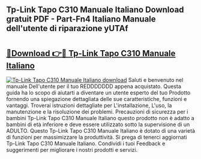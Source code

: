 ## Tp-Link Tapo C310 Manuale Italiano Download gratuit PDF - Part-Fn4 Italiano Manuale dell'utente di riparazione yUTAf

# <h2><a href="http://dfgvdg.blite.top/?on=Tp-Link+Tapo+C310+Manuale+Italiano">🔗Download 👉🔴 Tp-Link Tapo C310 Manuale Italiano</a></h2>

[![Tp-Link Tapo C310 Manuale Italiano download](https://i.imgur.com/lujVjoI.png)](http://dfgvdg.blite.top/?on=Tp-Link+Tapo+C310+Manuale+Italiano)
Saluti e benvenuto nel manuale Dell'utente per il tuo REDDDDDDD appena acquistato. Questa guida ha lo scopo di aiutarti a diventare un utente esperto del tuo Prodotto fornendo una spiegazione dettagliata delle sue caratteristiche, funzioni e vantaggi. Troverai istruzioni dettagliate per L'installazione, L'uso, la manutenzione e la risoluzione dei problemi. Precauzioni di sicurezza per i bambini Tp-Link Tapo C310 Manuale Italiano questo prodotto non è adatto a bambini di età inferiore e deve essere utilizzato sotto la supervisione di un ADULTO. Questo Tp-Link Tapo C310 Manuale Italiano è dotato di una varietà di funzioni per massimizzare la produttività. Si prega di tenerci aggiornati Tp-Link Tapo C310 Manuale Italiano. Condividi i tuoi Feedback e suggerimenti per migliorare i nostri prodotti e servizi.
